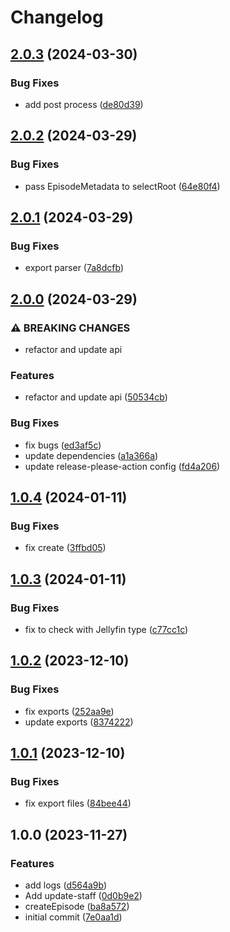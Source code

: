 # Changelog

## [2.0.3](https://github.com/joshuaavalon/mdh-utils/compare/v2.0.2...v2.0.3) (2024-03-30)


### Bug Fixes

* add post process ([de80d39](https://github.com/joshuaavalon/mdh-utils/commit/de80d39d61438db6adb66808696081340b1dbbd9))

## [2.0.2](https://github.com/joshuaavalon/mdh-utils/compare/v2.0.1...v2.0.2) (2024-03-29)


### Bug Fixes

* pass EpisodeMetadata to selectRoot ([64e80f4](https://github.com/joshuaavalon/mdh-utils/commit/64e80f43559e08dfc0438bbc16b59716efd56abd))

## [2.0.1](https://github.com/joshuaavalon/mdh-utils/compare/v2.0.0...v2.0.1) (2024-03-29)


### Bug Fixes

* export parser ([7a8dcfb](https://github.com/joshuaavalon/mdh-utils/commit/7a8dcfbf13670c221b3834c40903d3cc9dacbed5))

## [2.0.0](https://github.com/joshuaavalon/mdh-utils/compare/v1.0.4...v2.0.0) (2024-03-29)


### ⚠ BREAKING CHANGES

* refactor and update api

### Features

* refactor and update api ([50534cb](https://github.com/joshuaavalon/mdh-utils/commit/50534cb3404f7d94ad690c7e2cd51eb67f4e04f7))


### Bug Fixes

* fix bugs ([ed3af5c](https://github.com/joshuaavalon/mdh-utils/commit/ed3af5c538d4fef48d247170c8a33b99745cbc30))
* update dependencies ([a1a366a](https://github.com/joshuaavalon/mdh-utils/commit/a1a366a76c4fd390229a52d87409e2539dcf54e2))
* update release-please-action config ([fd4a206](https://github.com/joshuaavalon/mdh-utils/commit/fd4a20603984467d5387321ef1991c7cebdb7c58))

## [1.0.4](https://github.com/joshuaavalon/mdh-utils/compare/v1.0.3...v1.0.4) (2024-01-11)


### Bug Fixes

* fix create ([3ffbd05](https://github.com/joshuaavalon/mdh-utils/commit/3ffbd05b667b70ce94f741a09d690fb3a655bfd0))

## [1.0.3](https://github.com/joshuaavalon/mdh-utils/compare/v1.0.2...v1.0.3) (2024-01-11)


### Bug Fixes

* fix to check with Jellyfin type ([c77cc1c](https://github.com/joshuaavalon/mdh-utils/commit/c77cc1ce002f913a7a205ee5f3323d651aa826c0))

## [1.0.2](https://github.com/joshuaavalon/mdh-utils/compare/v1.0.1...v1.0.2) (2023-12-10)


### Bug Fixes

* fix exports ([252aa9e](https://github.com/joshuaavalon/mdh-utils/commit/252aa9e8d2f499a96b8424ab71e1633c5116fea2))
* update exports ([8374222](https://github.com/joshuaavalon/mdh-utils/commit/83742226322fdb20fe6e37c5a0fcf657201b43c7))

## [1.0.1](https://github.com/joshuaavalon/mdh-utils/compare/v1.0.0...v1.0.1) (2023-12-10)


### Bug Fixes

* fix export files ([84bee44](https://github.com/joshuaavalon/mdh-utils/commit/84bee44d4f215baa1f545806584e110b6d4a4f9e))

## 1.0.0 (2023-11-27)


### Features

* add logs ([d564a9b](https://github.com/joshuaavalon/mdh-utils/commit/d564a9b756488a33fa151589360e8b85b2fc653e))
* Add update-staff ([0d0b9e2](https://github.com/joshuaavalon/mdh-utils/commit/0d0b9e2d598849f5d58af425406e3645d913bd99))
* createEpisode ([ba8a572](https://github.com/joshuaavalon/mdh-utils/commit/ba8a5722755d708263ac7aed4d13f841d5ac3d73))
* initial commit ([7e0aa1d](https://github.com/joshuaavalon/mdh-utils/commit/7e0aa1df042a08861d268a174b19cb8d91e4220b))
